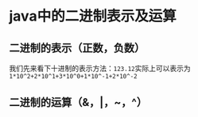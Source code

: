 # java中的二进制表示及运算

## 二进制的表示（正数，负数）

我们先来看下十进制的表示方法：`123.12`实际上可以表示为 `1*10^2+2*10^1+3*10^0+1*10^-1+2*10^-2
`
## 二进制的运算（&，\|，~，^）



